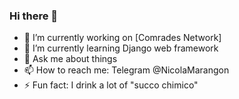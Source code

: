 ### Hi there 👋

<!--
**PlugAndCree/PlugAndCree** is a ✨ _special_ ✨ repository because its `README.md` (this file) appears on your GitHub profile.
-->

- 🔭 I’m currently working on [Comrades Network]
- 🌱 I’m currently learning Django web framework
- 💬 Ask me about things
- 📫 How to reach me: Telegram @NicolaMarangon
- ⚡ Fun fact: I drink a lot of "succo chimico"
